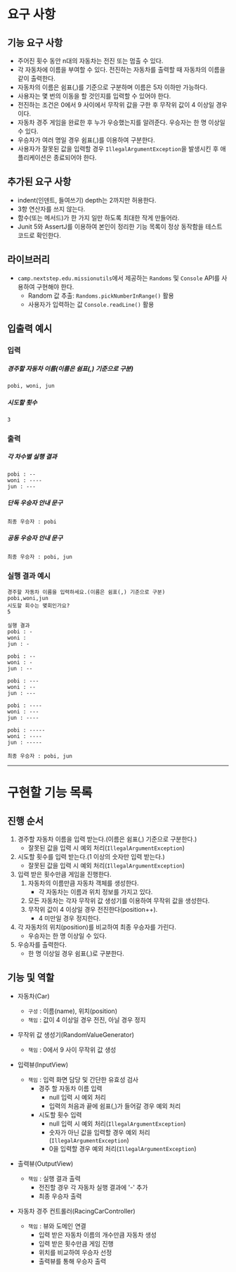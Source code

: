# 요구 사항

## 기능 요구 사항

- 주어진 횟수 동안 n대의 자동차는 전진 또는 멈출 수 있다.
- 각 자동차에 이름을 부여할 수 있다. 전진하는 자동차를 출력할 때 자동차의 이름을 같이 출력한다.
- 자동차의 이름은 쉼표(,)를 기준으로 구분하며 이름은 5자 이하만 가능하다.
- 사용자는 몇 번의 이동을 할 것인지를 입력할 수 있어야 한다.
- 전진하는 조건은 0에서 9 사이에서 무작위 값을 구한 후 무작위 값이 4 이상일 경우이다.
- 자동차 경주 게임을 완료한 후 누가 우승했는지를 알려준다. 우승자는 한 명 이상일 수 있다.
- 우승자가 여러 명일 경우 쉼표(,)를 이용하여 구분한다.
- 사용자가 잘못된 값을 입력할 경우 `IllegalArgumentException`을 발생시킨 후 애플리케이션은 종료되어야 한다.

## 추가된 요구 사항

- indent(인덴트, 들여쓰기) depth는 2까지만 허용한다.
- 3항 연산자를 쓰지 않는다.
- 함수(또는 메서드)가 한 가지 일만 하도록 최대한 작게 만들어라.
- Junit 5와 AssertJ를 이용하여 본인이 정리한 기능 목록이 정상 동작함을 테스트 코드로 확인한다.

## 라이브러리
- `camp.nextstep.edu.missionutils`에서 제공하는 `Randoms` 및 `Console` API를 사용하여 구현해야 한다.
    - Random 값 추출: `Randoms.pickNumberInRange()` 활용
    - 사용자가 입력하는 값 `Console.readLine()` 활용

## 입출력 예시

### 입력

##### 경주할 자동차 이름(이름은 쉼표(,) 기준으로 구분)
```
pobi, woni, jun
```

##### 시도할 횟수
```
3
```

### 출력

##### 각 차수별 실행 결과
```
pobi : --
woni : ----
jun : ---
```

##### 단독 우승자 안내 문구
```
최종 우승자 : pobi
```

##### 공동 우승자 안내 문구
```
최종 우승자 : pobi, jun
```

### 실행 결과 예시
```
경주할 자동차 이름을 입력하세요.(이름은 쉼표(,) 기준으로 구분)
pobi,woni,jun
시도할 회수는 몇회인가요?
5

실행 결과
pobi : -
woni : 
jun : -

pobi : --
woni : -
jun : --

pobi : ---
woni : --
jun : ---

pobi : ----
woni : ---
jun : ----

pobi : -----
woni : ----
jun : -----

최종 우승자 : pobi, jun
```

---

# 구현할 기능 목록

## 진행 순서

1. 경주할 자동차 이름을 입력 받는다.(이름은 쉼표(,) 기준으로 구분한다.)
    - 잘못된 값을 입력 시 예외 처리(`IllegalArgumentException`)
2. 시도할 횟수를 입력 받는다.(1 이상의 숫자만 입력 받는다.)
    - 잘못된 값을 입력 시 예외 처리(`IllegalArgumentException`)
3. 입력 받은 횟수만큼 게임을 진행한다.
   1. 자동차의 이름만큼 자동차 객체를 생성한다.
      - 각 자동차는 이름과 위치 정보를 가지고 있다.
   2. 모든 자동차는 각자 무작위 값 생성기를 이용하여 무작위 값을 생성한다.
   3. 무작위 값이 4 이상일 경우 전진한다(position++).
      - 4 미만일 경우 정지한다.
4. 각 자동차의 위치(position)를 비교하여 최종 우승자를 가린다.
   - 우승자는 한 명 이상일 수 있다.
5. 우승자를 출력한다.
   - 한 명 이상일 경우 쉼표(,)로 구분한다.

## 기능 및 역할

- 자동차(Car)
    + `구성` : 이름(name), 위치(position)
    + `책임` : 값이 4 이상일 경우 전진, 아닐 경우 정지

- 무작위 값 생성기(RandomValueGenerator)
    + `책임` : 0에서 9 사이 무작위 값 생성

- 입력뷰(InputView)
    + `책임` : 입력 화면 담당 및 간단한 유효성 검사
        + 경주 할 자동차 이름 입력
            + null 입력 시 예외 처리
            + 입력의 처음과 끝에 쉼표(,)가 들어갈 경우 예외 처리
        + 시도할 횟수 입력
            + null 입력 시 예외 처리(`IllegalArgumentException`)
            + 숫자가 아닌 값을 입력할 경우 예외 처리(`IllegalArgumentException`)
            + 0을 입력할 경우 예외 처리(`IllegalArgumentException`)

- 출력뷰(OutputView)
    + `책임` : 실행 결과 출력
        + 전진할 경우 각 자동차 실행 결과에 '-' 추가
        + 최종 우승자 출력

- 자동차 경주 컨트롤러(RacingCarController)
    + `책임` : 뷰와 도메인 연결
        + 입력 받은 자동차 이름의 개수만큼 자동차 생성
        + 입력 받은 횟수만큼 게임 진행
        + 위치를 비교하여 우승자 선정
        + 출력뷰를 통해 우승자 출력
